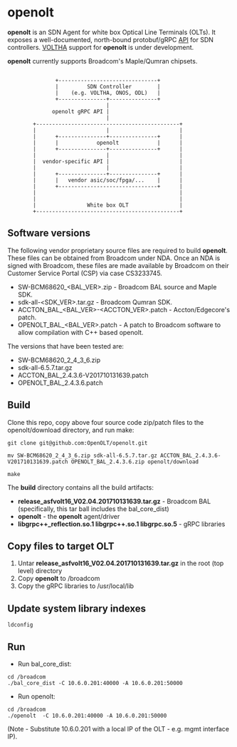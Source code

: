 # openolt

**openolt** is an SDN Agent for white box Optical Line Terminals (OLTs). It exposes a well-documented, north-bound protobuf/gRPC [API](https://github.com/shadansari/openolt-api) for SDN controllers. [VOLTHA](https://github.com/opencord/voltha) support for **openolt** is under development. 

**openolt** currently supports Broadcom's Maple/Qumran chipsets.

```

               +-------------------------------+
               |         SDN Controller        |
               |    (e.g. VOLTHA, ONOS, ODL)   |
               +---------------+---------------+
                               |
              openolt gRPC API |
                               |
        +---------------------------------------------+
        |                      |                      |
        |      +---------------+---------------+      |
        |      |            openolt            |      |
        |      +---------------+---------------+      |
        |                      |                      |
        |  vendor-specific API |                      |
        |                      |                      |
        |      +---------------+---------------+      |
        |      |   vendor asic/soc/fpga/...    |      |
        |      +-------------------------------+      |
        |                                             |
        |                                             |
        |                White box OLT                |
        +---------------------------------------------+

```
## Software versions

The following vendor proprietary source files are required to build **openolt**. These files can be obtained from Broadcom under NDA. Once an NDA is signed with Broadcom, these files are made available by Broadcom on their Customer Service Portal (CSP) via case CS3233745.

- SW-BCM68620_<BAL_VER>.zip - Broadcom BAL source and Maple SDK.
- sdk-all-<SDK_VER>.tar.gz - Broadcom Qumran SDK.
- ACCTON_BAL_<BAL_VER>-<ACCTON_VER>.patch - Accton/Edgecore's patch.
- OPENOLT_BAL_<BAL_VER>.patch - A patch to Broadcom software to allow compilation with C++ based openolt.

The versions that have been tested are:

- SW-BCM68620_2_4_3_6.zip
- sdk-all-6.5.7.tar.gz
- ACCTON_BAL_2.4.3.6-V201710131639.patch
- OPENOLT_BAL_2.4.3.6.patch

## Build

Clone this repo, copy above four source code zip/patch files to the openolt/download directory, and run make:
```shell
git clone git@github.com:OpenOLT/openolt.git

mv SW-BCM68620_2_4_3_6.zip sdk-all-6.5.7.tar.gz ACCTON_BAL_2.4.3.6-V201710131639.patch OPENOLT_BAL_2.4.3.6.zip openolt/download

make
```
The **build** directory contains all the build artifacts:

- **release_asfvolt16_V02.04.201710131639.tar.gz** - Broadcom BAL (specifically, this tar ball includes the bal_core_dist)
- **openolt** - the **openolt** agent/driver
- **libgrpc++_reflection.so.1  libgrpc++.so.1  libgrpc.so.5** - gRPC libraries

## Copy files to target OLT

1. Untar **release_asfvolt16_V02.04.201710131639.tar.gz** in the root (top level) directory
2. Copy **openolt** to /broadcom
3. Copy the gRPC libraries to /usr/local/lib

## Update system library indexes
```shell
ldconfig
```

## Run

- Run bal_core_dist:
```shell
cd /broadcom
./bal_core_dist -C 10.6.0.201:40000 -A 10.6.0.201:50000
```
- Run openolt:
```shell
cd /broadcom
./openolt  -C 10.6.0.201:40000 -A 10.6.0.201:50000
```
(Note - Substitute 10.6.0.201 with a local IP of the OLT - e.g. mgmt interface IP).

